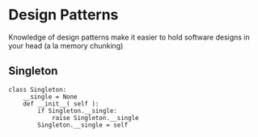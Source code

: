 # Design Patterns
Knowledge of design patterns make it easier to hold software designs in your head (a la memory chunking)

Singleton
---------

	class Singleton:
		__single = None
		def __init__( self ):
			if Singleton.__single:
				raise Singleton.__single
			Singleton.__single = self

